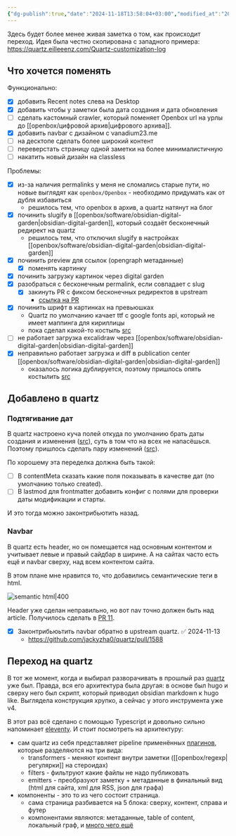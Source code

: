 ```yaml
---
{"dg-publish":true,"date":"2024-11-18T13:58:04+03:00","modified_at":"2024-12-01T23:25:02+03:00","tags":["status/infinite"],"permalink":"/meta/кастомизация движка Quartz/","dgPassFrontmatter":true}
---
```



Здесь будет более менее живая заметка о том, как происходит переход. Идея была честно скопирована с западного примера: https://quartz.eilleeenz.com/Quartz-customization-log

## Что хочется поменять

Функционально:
- [x] добавить Recent notes слева на Desktop
- [x] добавить чтобы у заметки была дата создания и дата обновления
- [ ] сделать кастомный crawler, который поменяет Openbox url на урлы до [[openbox/цифровой архив|цифрового архива]].
- [x] добавить navbar с дизайном с vanadium23.me
- [ ] на десктопе сделать более широкий контент
- [ ] переверстать страницу одной заметки на более минималистичную
- [ ] накатить новый дизайн на classless

Проблемы:
- [x] из-за наличия permalinks у меня не сломались старые пути, но новые выглядят как `openbox/Openbox` - необходимо придумать как от дубля избавиться
    - решилось тем, что openbox в архив, а quartz натянут на блог 
- [x] починить slugify в [[openbox/software/obsidian-digital-garden|obsidian-digital-garden]], который создаёт бесконечный редирект на quartz
    - решилось тем, что отключил slugify в настройках [[openbox/software/obsidian-digital-garden|obsidian-digital-garden]]
- [x] починить preview для ссылок (opengraph метаданные)
    - [x] поменять картинку
- [x] починить загрузку картинок через digital garden
- [x] разобраться с бесконечным permalink, если совпадает с slug
    - [x] закинуть PR с фиксом бесконечных редиректов в upstream
        - [ссылка на PR](https://github.com/jackyzha0/quartz/pull/1631)
- [x] починить шрифт в картинках на превьюшках
    - Quartz по умолчанию качает ttf с google fonts api, который не имеет маппинга для кириллицы
    - пока сделал какой-то костыль [src](https://github.com/vanadium23/wiki/commit/336e09cfda0c7ba1ab4f50a21c401a379b7e33cb)
- [ ] не работает загрузка excalidraw через [[openbox/software/obsidian-digital-garden|obsidian-digital-garden]]
- [x] неправильно работает загрузка и diff в publication center [[openbox/software/obsidian-digital-garden|obsidian-digital-garden]]
    - оказалось логика дублируется, поэтому пришлось опять костылить [src](https://github.com/vanadium23/obsidian-digital-garden/commit/ed6fcabf3d44d2ff510ef58b094b4fc554a9e2eb) 

## Добавлено в quartz

### Подтягивание дат

В quartz настроено куча полей откуда по умолчанию брать даты создания и изменения ([src](https://github.com/jackyzha0/quartz/blob/v4/quartz/plugins/transformers/lastmod.ts)), суть в том что на всех не напасёшься. Поэтому пришлось сделать пару изменений ([src](https://github.com/vanadium23/vanadium23.github.io/commit/3a2f8cea7926366ba764a7bb06063e884aa370ee)).

По хорошему эта переделка должна быть такой:
- [ ] В contentMeta сказать какие поля показывать в качестве дат (по умолчанию только created).
- [ ] В lastmod для frontmatter добавить конфиг с полями для проверки даты модификации и старты.

И это тогда можно законтрибьютить назад.

### Navbar

В quartz есть header, но он помещается над основным контентом и учитывает левые и правый сайдбар в ширине. А на сайтах часто есть ещё и navbar сверху, над всем контентом сайта.

В этом плане мне нравится то, что добавились семантические теги в html.

![semantic html|400](https://www.w3schools.com/html/img_sem_elements.gif)

Header уже сделан неправильно, но вот nav точно должен быть над article. Получилось сделать в [PR 11](https://github.com/vanadium23/vanadium23.github.io/pull/11). 

- [x] Законтрибьюьтить navbar обратно в upstream quartz. ✅ 2024-11-13
    - https://github.com/jackyzha0/quartz/pull/1588

## Переход на quartz

В тот же момент, когда и выбирал разворачивать в прошлый раз [quartz](https://quartz.jzhao.xyz/) уже был. Правда, вся его архитектура была другая: в основе был hugo и сверху него был скрипт, который приводил obsidian markdown к hugo like. Выглядела конструкция хрупко, а сейчас у этого инструмента уже v4. 

В этот раз всё сделано с помощью Typescript и довольно сильно напоминает [eleventy](https://www.11ty.dev/). И стоит посмотреть на архитектуру:
- сам quartz из себя представляет pipeline применённых [плагинов](https://quartz.jzhao.xyz/configuration#plugins), которые разделяются на три вида:
    - transformers - меняют контент внутри заметки ([[openbox/regexp|регулярки]] на стероидах) 
    - filters - фильтруют какие файлы не надо публиковать
    - emitters - преобразуют заметку + метаданные в финальный вид (html для сайта, xml для RSS, json для графа)
- компоненты - это то из чего состоит страница.
    - сама страница разбивается на 5 блока: сверху, контент, справа и футер
    - компонентами являются: метаданные, table of content, локальный граф, и [много чего ещё](https://quartz.jzhao.xyz/tags/component)
